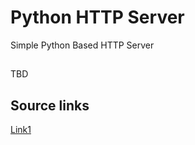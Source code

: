 # Python HTTP Server
Simple Python Based HTTP Server

##

TBD

## Source links

[Link1](https://daanlenaerts.com/blog/2015/06/03/create-a-simple-http-server-with-python-3/)
